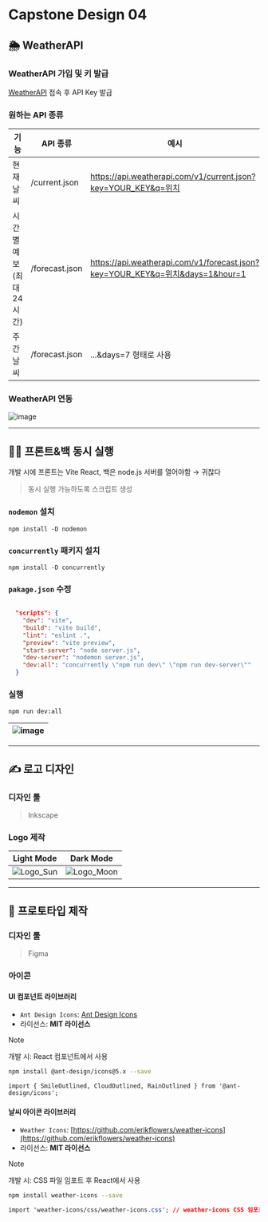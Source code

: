 # Capstone Design 04

## 🌦️ WeatherAPI
### WeatherAPI 가입 및 키 발급
[WeatherAPI](https://www.weatherapi.com) 접속 후 API Key 발급

### 원하는 API 종류
기능 | API 종류 | 예시
---|---|---
현재 날씨	| /current.json | https://api.weatherapi.com/v1/current.json?key=YOUR_KEY&q=위치
시간별 예보 (최대 24시간) | /forecast.json |	https://api.weatherapi.com/v1/forecast.json?key=YOUR_KEY&q=위치&days=1&hour=1
주간 날씨 | /forecast.json | ...&days=7 형태로 사용

### WeatherAPI 연동
![image](https://github.com/user-attachments/assets/71a2ad95-4673-4953-8290-3724ced1b798)

---
## 🧑‍💻 프론트&백 동시 실행
개발 시에 프론트는 Vite React, 백은 node.js 서버를 열어야함 → 귀찮다
> 동시 실행 가능하도록 스크립트 생성

### `nodemon` 설치
```
npm install -D nodemon
```

### `concurrently` 패키지 설치
```
npm install -D concurrently
```

### `pakage.json` 수정
```json

  "scripts": {
    "dev": "vite",
    "build": "vite build",
    "lint": "eslint .",
    "preview": "vite preview",
    "start-server": "node server.js",
    "dev-server": "nodemon server.js",
    "dev:all": "concurrently \"npm run dev\" \"npm run dev-server\""
  }
```

### 실행
```
npm run dev:all
```
![image](https://github.com/user-attachments/assets/9770003e-2010-463a-b559-fcd22afef040) |
---|

---
## ✍️ 로고 디자인
### 디자인 툴
> Inkscape

### Logo 제작
| Light Mode | Dark Mode |
|------------|-----------|
![Logo_Sun](https://github.com/user-attachments/assets/356ecc71-1d7d-4ff3-b259-3aa35d4e270d) | ![Logo_Moon](https://github.com/user-attachments/assets/6738bd23-884f-4aa6-ba92-34d42425a70b)


---
## 🎨 프로토타입 제작
### 디자인 툴
> Figma

### 아이콘 
#### UI 컴포넌트 라이브러리
- `Ant Design Icons`: [Ant Design Icons](https://ant.design/components/icon/)
- 라이선스: **MIT 라이선스**

>[!note]
> 개발 시: React 컴포넌트에서 사용
```bash
npm install @ant-design/icons@5.x --save
```
```react
import { SmileOutlined, CloudOutlined, RainOutlined } from '@ant-design/icons';
```

#### 날씨 아이콘 라이브러리
- `Weather Icons`: [https://github.com/erikflowers/weather-icons](https://github.com/erikflowers/weather-icons)
- 라이선스: **MIT 라이선스**

>[!note]
>  개발 시: CSS 파일 임포트 후 React에서 사용
```bash
npm install weather-icons --save
```
```css
import 'weather-icons/css/weather-icons.css'; // weather-icons CSS 임포트
```
